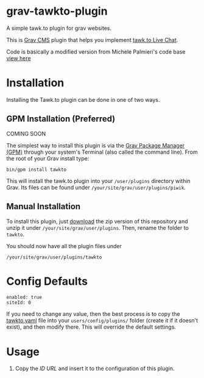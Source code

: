 # grav-tawkto-plugin
A simple tawk.to plugin for grav websites.

This is [Grav CMS](http://getgrav.org) plugin that helps you implement [tawk.to Live Chat](https://tawk.to).

Code is basically a modified version from Michele Palmieri's code base [view here](https://github.com/MichelePalmieri/grav-piwik-plugin)
# Installation

Installing the Tawk.to plugin can be done in one of two ways.

## GPM Installation (Preferred)

COMING SOON

The simplest way to install this plugin is via the [Grav Package Manager (GPM)](http://learn.getgrav.org/advanced/grav-gpm) through your system's Terminal (also called the command line).  From the root of your Grav install type:

    bin/gpm install tawkto

This will install the tawk.to plugin into your `/user/plugins` directory within Grav. Its files can be found under `/your/site/grav/user/plugins/piwik`.

## Manual Installation

To install this plugin, just [download](https://github.com/uptimemania/grav-tawkto-plugin/archive/master.zip) the zip version of this repository and unzip it under `/your/site/grav/user/plugins`. Then, rename the folder to `tawkto`.

You should now have all the plugin files under

    /your/site/grav/user/plugins/tawkto

# Config Defaults

```
enabled: true
siteId: 0
```

If you need to change any value, then the best process is to copy the [tawkto.yaml](tawkto.yaml) file into your `users/config/plugins/` folder (create it if it doesn't exist), and then modify there. This will override the default settings.

# Usage
1. Copy the *ID* *URL* and insert it to the configuration of this plugin.
